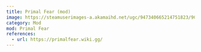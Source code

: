 ```yaml
---
title: Primal Fear (mod)
image: https://steamuserimages-a.akamaihd.net/ugc/947340665214751823/9C3D292A881F65F5196DCABFE7BA58F1170BDB5C/?imw=268&imh=268&ima=fit&impolicy=Letterbox&imcolor=%23000000&letterbox=true
category: Mod
mod: Primal Fear
references:
  - url: https://primalfear.wiki.gg/
---
```

